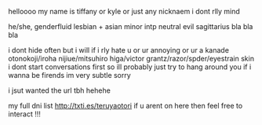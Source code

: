 helloooo my name is tiffany or kyle or just any nicknaem i dont rlly mind

he/she, genderfluid lesbian + asian minor
intp neutral evil sagittarius bla bla bla

i dont hide often but i will if i rly hate u or ur annoying or ur a kanade otonokoji/iroha nijiue/mitsuhiro higa/victor grantz/razor/spder/eyestrain skin
i dont start conversations first so ill probably just try to hang around you if i wanna be firends im very subtle sorry

i jsut wanted the url tbh hehehe

my full dni list http://txti.es/teruyaotori
if u arent on here then feel free to interact !!!

